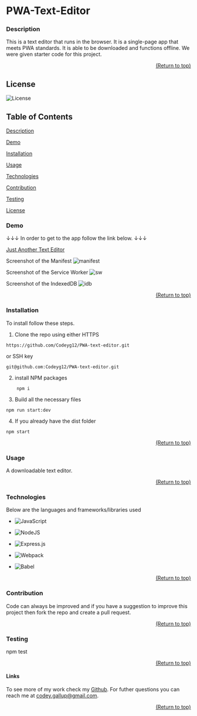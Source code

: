  <a name="readme-top"></a>

  # PWA-Text-Editor

  ### Description
  
  This is a text editor that runs in the browser. It is a single-page app that meets PWA standards. It is able to be downloaded and functions offline. We were given starter code for this project.

  <p align="right"><a href="#readme-top">(Return to top)</a></p>

  ## License 
  ![License](https://img.shields.io/badge/license-MIT-00beef)

  ## Table of Contents
  [Description](#description)
  
  [Demo](#demo)

  [Installation](#installation)

  [Usage](#usage)

  [Technologies](#technologies)

  [Contribution](#contribution)

  [Testing](#test)
  
  [License](#license)

  ### Demo 

  ↓↓↓ In order to get to the app follow the link below. ↓↓↓

  [Just Another Text Editor](https://safe-lowlands-30141.herokuapp.com/)

  Screenshot of the Manifest
  ![manifest](https://user-images.githubusercontent.com/103782398/194732360-37bd1bf6-5f8b-4117-aeb2-ff9e62a877b5.png)

  Screenshot of the Service Worker
  ![sw](https://user-images.githubusercontent.com/103782398/194732359-a06854d8-035a-46b2-be14-efb4487b3301.png)

  Screenshot of the IndexedDB
  ![idb](https://user-images.githubusercontent.com/103782398/194732357-82414b52-45df-4d70-a568-750dccc17349.png)

  <p align="right"><a href="#readme-top">(Return to top)</a></p>
  
  ### Installation

  To install follow these steps. 
  1. Clone the repo using either HTTPS 
  ```
  https://github.com/Codeyg12/PWA-text-editor.git
  ```
   or SSH key

    
    git@github.com:Codeyg12/PWA-text-editor.git
    

 2. install NPM packages
```
    npm i
```

3. Build all the necessary files
```
npm run start:dev
```

4. If you already have the dist folder
```
npm start
```

  <p align="right"><a href="#readme-top">(Return to top)</a></p>

  ### Usage

  A downloadable text editor.

  <p align="right"><a href="#readme-top">(Return to top)</a></p>

  ### Technologies

  Below are the languages and frameworks/libraries used

  * ![JavaScript](https://img.shields.io/badge/javascript-%23323330.svg?style=for-the-badge&logo=javascript&logoColor=%23F7DF1E)

  * ![NodeJS](https://img.shields.io/badge/node.js-6DA55F?style=for-the-badge&logo=node.js&logoColor=white)

  * ![Express.js](https://img.shields.io/badge/express.js-%23404d59.svg?style=for-the-badge&logo=express&logoColor=%2361DAFB)

  * ![Webpack](https://img.shields.io/badge/webpack-%238DD6F9.svg?style=for-the-badge&logo=webpack&logoColor=black)

  * ![Babel](https://img.shields.io/badge/Babel-F9DC3e?style=for-the-badge&logo=babel&logoColor=black)

  <p align="right"><a href="#readme-top">(Return to top)</a></p>

  ### Contribution

  Code can always be improved and if you have a suggestion to improve this project then fork the repo and create a pull request.

  <p align="right"><a href="#readme-top">(Return to top)</a></p>

  ### Testing

  npm test

  <p align="right"><a href="#readme-top">(Return to top)</a></p>

  #### Links

  To see more of my work check my [Github](https://github.com/Codeyg12). For futher questions you can reach me at codey.gallup@gmail.com.
  
  <p align="right"><a href="#readme-top">(Return to top)</a></p>
